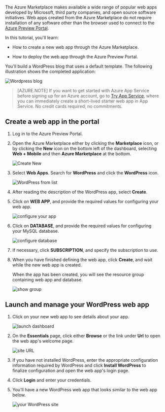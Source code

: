 The Azure Marketplace makes available a wide range of popular web apps developed by Microsoft, third party companies, and open source software initiatives. Web apps created from the Azure Marketplace do not require installation of any software other than the browser used to connect to the [Azure Preview Portal](http://go.microsoft.com/fwlink/?LinkId=529715). 

In this tutorial, you'll learn:

- How to create a new web app through the Azure Marketplace.

- How to deploy the web app through the Azure Preview Portal.
 
You'll build a WordPress blog that uses a default template. The following illustration shows the completed application:


![Wordpress blog][13]

>[AZURE.NOTE] If you want to get started with Azure App Service before signing up for an Azure account, go to [Try App Service](http://go.microsoft.com/fwlink/?LinkId=523751), where you can immediately create a short-lived starter web app in App Service. No credit cards required; no commitments.

## Create a web app in the portal

1. Log in to the Azure Preview Portal.

2. Open the Azure Marketplace either by clicking the **Marketplace** icon, or by clicking the **New** icon on the bottom left of the dashboard, selecting **Web + Mobile** and then **Azure Marketplace** at the bottom.
	
	![Create New][5]
	
3. Select **Web Apps**. Search for **WordPress** and click the **WordPress** icon.

	![WordPress from list][7]
	
5. After reading the description of the WordPress app, select **Create**.

6. Click on **WEB APP**, and provide the required values for configuring your web app.
	
   ![configure your app][8]

7. Click on **DATABASE**, and provide the required values for configuring your MySQL database. 

   ![configure database][database]

8. If necessary, click **SUBSCRIPTION**, and specify the subscription to use. 

7. When you have finished defining the web app, click **Create**, and wait while the new web app is created.

   When the app has been created, you will see the resource group containing web app and database.

   ![show group][resourcegroup]

## Launch and manage your WordPress web app
	
1. Click on your new web app to see details about your app.

   ![launch dashboard][10]

2. On the **Essentials** page, click either **Browse** or the link under **Url** to open the web app's welcome page.

   ![site URL][browse]

3. If you have not installed WordPress, enter the appropriate configuration information required by WordPress and click **Install WordPress** to finalize configuration and open the web app's login page.

4. Click **Login** and enter your credentials.  

5. You'll have a new WordPress web app that looks similar to the web app below.    

	![your WordPress site][13]






[5]: ./media/website-from-gallery/startmarketplace.png
[6]: ./media/website-from-gallery/wordpressgallery-02.png
[7]: ./media/website-from-gallery/selectwordpress.png
[8]: ./media/website-from-gallery/configureweb.png
[9]: ./media/website-from-gallery/wordpressgallery-05.png
[10]: ./media/website-from-gallery/seewebapp.png
[13]: ./media/website-from-gallery/wordpressgallery-09.png
[webapps]: ./media/website-from-gallery/selectwebapps.png
[database]: ./media/website-from-gallery/configuredb.png
[resourcegroup]: ./media/website-from-gallery/showgroup.png
[browse]: ./media/website-from-gallery/browse.png
